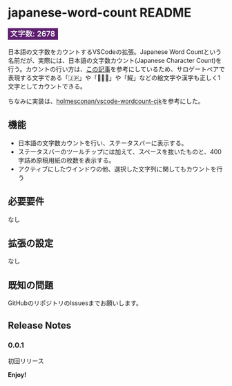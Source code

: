 # japanese-word-count README
![ScreenShot](./image/screenshot.png)

日本語の文字数をカウントするVSCodeの拡張。Japanese Word Countという名前だが、実際には、日本語の文字数カウント(Japanese Character Count)を行う。カウントの行い方は、[この記事](https://qiita.com/suin/items/3da4fb016728c024eaca)を参考にしているため、サロゲートペアで表現する文字である「🇯🇵」や「👨🏻‍💻」や「𩸽」などの絵文字や漢字も正しく1文字としてカウントできる。

ちなみに実装は、[holmesconan/vscode-wordcount-cjk](https://github.com/holmesconan/vscode-wordcount-cjk)を参考にした。

## 機能
- 日本語の文字数カウントを行い、ステータスバーに表示する。
- ステータスバーのツールチップには加えて、スペースを抜いたものと、400字詰め原稿用紙の枚数を表示する。
- アクティブにしたウインドウの他、選択した文字列に関してもカウントを行う

## 必要要件
なし

## 拡張の設定
なし

## 既知の問題
GitHubのリポジトリのIssuesまでお願いします。

## Release Notes
### 0.0.1
初回リリース

**Enjoy!**

